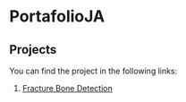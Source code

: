 # PortafolioJA

## Projects
You can find the project in the following links: 

1. [Fracture Bone Detection][i1]


[i1]: https://github.com/JoaquinAyzanoa/PortafolioJA/tree/71792a39444b1e0154813dd8de5c171e89faf998/Fracture%20Bone%20Detection
